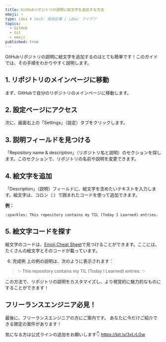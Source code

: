 ```yaml
---
title: GitHubリポジトリの説明に絵文字を追加する方法
emoji: ⭐️
type: idea # tech: 技術記事 / idea: アイデア
topics: 
  - GitHub
  - Git
  - emoji
published: true
---
```


GitHubリポジトリの説明に絵文字を追加するのはとても簡単です！このガイドでは、その手順をわかりやすく説明します。

## 1. リポジトリのメインページに移動
まず、GitHubで自分のリポジトリのメインページに移動します。

## 2. 設定ページにアクセス
次に、画面右上の「Settings」（設定）タブをクリックします。


## 3. 説明フィールドを見つける
「Repository name & description」（リポジトリ名と説明）のセクションを探します。このセクションで、リポジトリの名前や説明を変更できます。

## 4. 絵文字を追加
「Description」（説明）フィールドに、絵文字を含めたいテキストを入力します。絵文字は、コロン（:）で囲まれたコードを使って追加できます。

**例：**

```mathematica
:sparkles: This repository contains my TIL (Today I Learned) entries. :sparkles:
```

## 5. 絵文字コードを探す
絵文字のコードは、[Emoji Cheat Sheet](https://www.webfx.com/tools/emoji-cheat-sheet/)で見つけることができます。ここには、たくさんの絵文字とそのコードが載っています。

6. 完成例
上の例の説明は、次のように表示されます：

> ✨ This repository contains my TIL (Today I Learned) entries. ✨

この方法で、リポジトリの説明をカスタマイズし、より視覚的に魅力的なものにすることができます！

## フリーランスエンジニア必見！

最後に、フリーランスエンジニアの方にご案内です。
あなたに今だけご紹介できる限定の案件があります！

気になる方は公式ラインの追加をお願いします👇
https://bit.ly/3xLrLGw